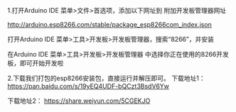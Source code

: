
1.打开Arduino IDE 菜单>文件>首选项，添加以下网址到 附加开发板管理器网址

http://arduino.esp8266.com/stable/package_esp8266com_index.json

打开Arduino IDE 菜单>工具>开发板>开发板管理器，搜索“8266”，并安装
 
在Arduino IDE 菜单>工具>开发板>开发板管理器 中选择你正在使用的8266开发板，即可开始开发啦


2.下载我们打包的esp8266安装包，直接运行并解压即可。
下载地址1：
https://pan.baidu.com/s/19yEQ4UDF-bQCzt3BsdV6Yw

下载地址2：
https://share.weiyun.com/5CGEKJO
